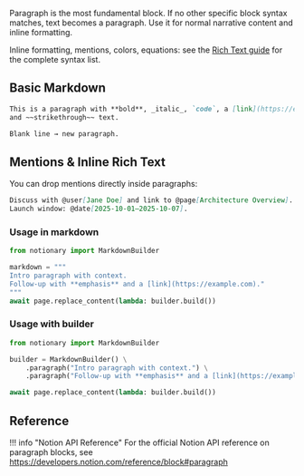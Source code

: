 Paragraph is the most fundamental block. If no other specific block syntax matches, text becomes a paragraph. Use it for normal narrative content and inline formatting.

Inline formatting, mentions, colors, equations: see the [Rich Text guide](./rich_text.md) for the complete syntax list.

## Basic Markdown

```markdown
This is a paragraph with **bold**, _italic_, `code`, a [link](https://example.com),
and ~~strikethrough~~ text.

Blank line → new paragraph.
```

## Mentions & Inline Rich Text

You can drop mentions directly inside paragraphs:

```markdown
Discuss with @user[Jane Doe] and link to @page[Architecture Overview].
Launch window: @date[2025-10-01–2025-10-07].
```

### Usage in markdown

```python
from notionary import MarkdownBuilder

markdown = """
Intro paragraph with context.
Follow‑up with **emphasis** and a [link](https://example.com)."
"""
await page.replace_content(lambda: builder.build())
```

### Usage with builder

```python
from notionary import MarkdownBuilder

builder = MarkdownBuilder() \
	.paragraph("Intro paragraph with context.") \
	.paragraph("Follow‑up with **emphasis** and a [link](https://example.com).")

await page.replace_content(lambda: builder.build())
```


## Reference

!!! info "Notion API Reference"
    For the official Notion API reference on paragraph blocks, see <a href="https://developers.notion.com/reference/block#paragraph" target="_blank">https://developers.notion.com/reference/block#paragraph</a>

